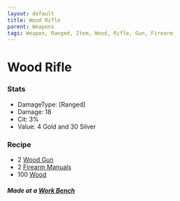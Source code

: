 ```yaml
---
layout: default
title: Wood Rifle
parent: Weapons
tags: Weapon, Ranged, Item, Wood, Rifle, Gun, Firearm 
---
```


# Wood Rifle

### Stats
- DamageType: [Ranged]
- Damage: 18
- Cit: 3%
- Value: 4 Gold and 30 Silver

### Recipe
- 2 [Wood Gun](https://ricklugtigheid.github.io/SupernovaMod/docs/items/weapons/wood_gun)
- 2 [Firearm Manuals](https://ricklugtigheid.github.io/SupernovaMod/docs/items/materials/firearm_manual)
- 100 [Wood](https://terraria-archive.fandom.com/wiki/Wood)

##### Made at a [Work Bench](https://terraria.fandom.com/wiki/Work_Benches)